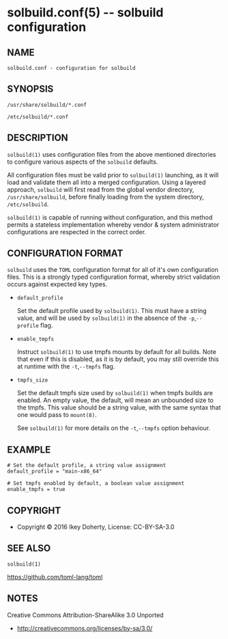 solbuild.conf(5) -- solbuild configuration
==========================================

## NAME

    solbuild.conf - configuration for solbuild
    
## SYNOPSIS

    /usr/share/solbuild/*.conf
    
    /etc/solbuild/*.conf


## DESCRIPTION

`solbuild(1)` uses configuration files from the above mentioned directories to
configure various aspects of the `solbuild` defaults.

All configuration files must be valid prior to `solbuild(1)` launching, as it
will load and validate them all into a merged configuration. Using a layered
approach, `solbuild` will first read from the global vendor directory,
`/usr/share/solbuild`, before finally loading from the system directory,
`/etc/solbuild`.

`solbuild(1)` is capable of running without configuration, and this method
permits a stateless implementation whereby vendor & system administrator
configurations are respected in the correct order.

## CONFIGURATION FORMAT

`solbuild` uses the `TOML` configuration format for all of it's own
configuration files. This is a strongly typed configuration format, whereby
strict validation occurs against expected key types.

* `default_profile`

    Set the default profile used by `solbuild(1)`. This must have a string value,
    and will be used by `solbuild(1)` in the absence of the `-p`,`--profile`
    flag.

* `enable_tmpfs`

    Instruct `solbuild(1)` to use tmpfs mounts by default for all builds. Note
    that even if this is disabled, as it is by default, you may still override
    this at runtime with the `-t`,`--tmpfs` flag.

* `tmpfs_size`

    Set the default tmpfs size used by `solbuild(1)` when tmpfs builds are
    enabled. An empty value, the default, will mean an unbounded size to
    the tmpfs. This value should be a string value, with the same syntax
    that one would pass to `mount(8)`.

    See `solbuild(1)` for more details on the `-t`,`--tmpfs` option behaviour.


## EXAMPLE

    # Set the default profile, a string value assignment
    default_profile = "main-x86_64"

    # Set tmpfs enabled by default, a boolean value assignment
    enable_tmpfs = true


## COPYRIGHT

 * Copyright © 2016 Ikey Doherty, License: CC-BY-SA-3.0


## SEE ALSO


`solbuild(1)`

https://github.com/toml-lang/toml

## NOTES

Creative Commons Attribution-ShareAlike 3.0 Unported

 * http://creativecommons.org/licenses/by-sa/3.0/
